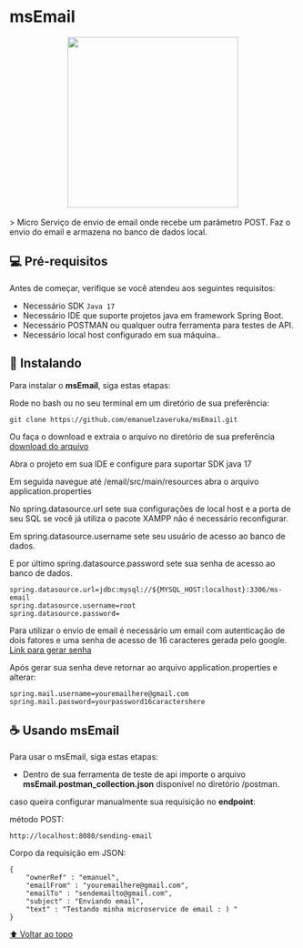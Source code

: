 # msEmail

<!---Esses são exemplos. Veja https://shields.io para outras pessoas ou para personalizar este conjunto de escudos. Você pode querer incluir dependências, status do projeto e informações de licença aqui--->


<center>
<img id="#msEmail" src="https://emanuelzaveruka.github.io/portfolio/assets/img/msEmail.svg" widht="90%" height="300px">
</center>
<br>
> Micro Serviço de envio de email onde recebe um parâmetro POST. Faz o envio do email e armazena no banco de dados local.



## 💻 Pré-requisitos

Antes de começar, verifique se você atendeu aos seguintes requisitos:
* Necessário SDK `Java 17`
* Necessário IDE que suporte projetos java em framework Spring Boot.
* Necessário POSTMAN ou qualquer outra ferramenta para testes de API.
* Necessário local host configurado em sua máquina..


## 🚀 Instalando

Para instalar o **msEmail**, siga estas etapas:

Rode no bash ou no seu terminal em um diretório de sua preferência:
```
git clone https://github.com/emanuelzaveruka/msEmail.git
```
Ou faça o download e extraia o arquivo no diretório de sua preferência [download do arquivo](https://github.com/emanuelzaveruka/msEmail/archive/refs/heads/main.zip)

Abra o projeto em sua IDE e configure para suportar SDK java 17

Em seguida navegue até /email/src/main/resources abra o arquivo application.properties

No spring.datasource.url sete sua configurações de local host e a porta de seu SQL se você já utiliza o pacote XAMPP não é necessário reconfigurar.

Em spring.datasource.username sete seu usuário de acesso ao banco de dados.

E por último spring.datasource.password sete sua senha de acesso ao banco de dados.
```
spring.datasource.url=jdbc:mysql://${MYSQL_HOST:localhost}:3306/ms-email
spring.datasource.username=root
spring.datasource.password=
```
Para utilizar o envio de email é necessário um email com autenticação de dois fatores e uma senha de acesso de 16 caracteres gerada pelo google. [Link para gerar senha](https://support.google.com/accounts/answer/185833)

Após gerar sua senha deve retornar ao arquivo application.properties e alterar:
```
spring.mail.username=youremailhere@gmail.com
spring.mail.password=yourpassword16caractershere
```
## ☕ Usando msEmail

Para usar o msEmail, siga estas etapas:

- Dentro de sua ferramenta de teste de api importe o arquivo **msEmail.postman_collection.json** disponível no diretório /postman.

caso queira configurar manualmente sua requisição no **endpoint**:

método POST:
```
http://localhost:8080/sending-email
```
Corpo da requisição em JSON:
```
{
    "ownerRef" : "emanuel",
    "emailFrom" : "youremailhere@gmail.com",
    "emailTo" : "sendemailto@gmail.com",
    "subject" : "Enviando email",
    "text" : "Testando minha microservice de email : ) "
}
```



[⬆ Voltar ao topo](#msEmail)<br>

